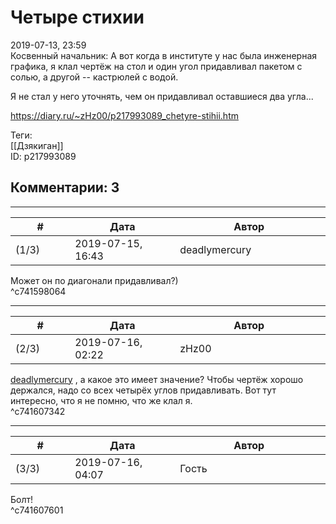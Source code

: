Четыре стихии
=============

  
2019-07-13, 23:59  
 Косвенный начальник: А вот когда в институте у нас была инженерная графика, я клал чертёж на стол и один угол придавливал пакетом с солью, а другой -- кастрюлей с водой.   
   
 Я не стал у него уточнять, чем он придавливал оставшиеся два угла...   
  
<https://diary.ru/~zHz00/p217993089_chetyre-stihii.htm>  
  
Теги:  
[[Дзякиган]]  
ID: p217993089  


Комментарии: 3
--------------

  


---



|         #         |              Дата              |                     Автор                     |           ID           |
| --- | --- | --- | --- |
| (1/3) | 2019-07-15, 16:43 | deadlymercury | c741598064 |

  
 Может он по диагонали придавливал?)   
 ^c741598064

---



|         #         |              Дата              |                     Автор                     |           ID           |
| --- | --- | --- | --- |
| (2/3) | 2019-07-16, 02:22 | zHz00 | c741607342 |

  
  [deadlymercury](http://crazysupp.diary.ru "Записки безумного саппорта")  , а какое это имеет значение? Чтобы чертёж хорошо держался, надо со всех четырёх углов придавливать. Вот тут интересно, что я не помню, что же клал я.   
 ^c741607342

---



|         #         |              Дата              |                     Автор                     |           ID           |
| --- | --- | --- | --- |
| (3/3) | 2019-07-16, 04:07 | Гость | c741607601 |

  
 Болт!   
 ^c741607601